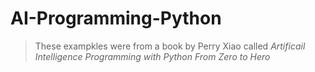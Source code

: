 # AI-Programming-Python
> These exampkles were from a book by Perry Xiao called *Artificail Intelligence Programming with Python From Zero to Hero*
